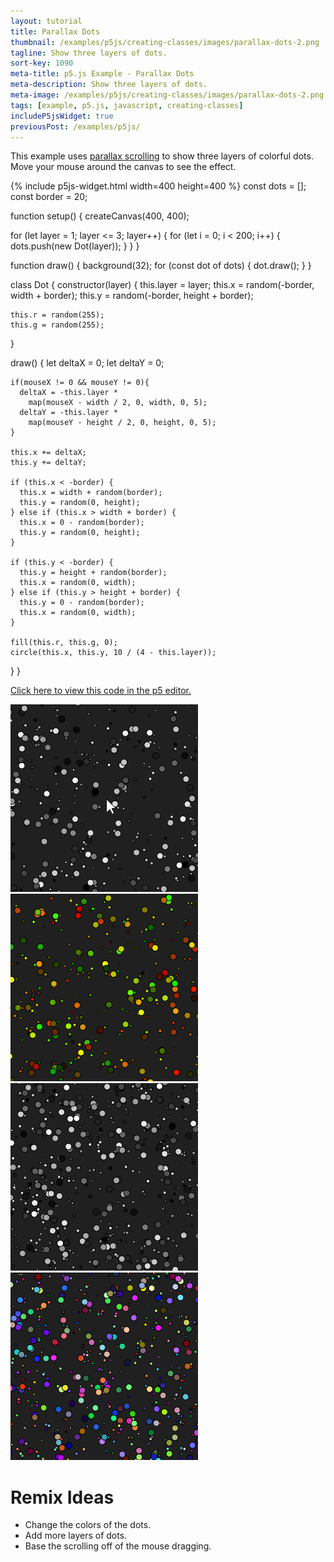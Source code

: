 ```yaml
---
layout: tutorial
title: Parallax Dots
thumbnail: /examples/p5js/creating-classes/images/parallax-dots-2.png
tagline: Show three layers of dots.
sort-key: 1090
meta-title: p5.js Example - Parallax Dots
meta-description: Show three layers of dots.
meta-image: /examples/p5js/creating-classes/images/parallax-dots-2.png
tags: [example, p5.js, javascript, creating-classes]
includeP5jsWidget: true
previousPost: /examples/p5js/
---
```


This example uses [parallax scrolling](https://en.wikipedia.org/wiki/Parallax_scrolling) to show three layers of colorful dots. Move your mouse around the canvas to see the effect.

{% include p5js-widget.html width=400 height=400 %}
const dots = [];
const border = 20;

function setup() {
  createCanvas(400, 400);

  for (let layer = 1; layer <= 3; layer++) {
    for (let i = 0; i < 200; i++) {
      dots.push(new Dot(layer));
    }
  }
}

function draw() {
  background(32);
  for (const dot of dots) {
    dot.draw();
  }
}

class Dot {
  constructor(layer) {
    this.layer = layer;
    this.x = random(-border, width + border);
    this.y = random(-border, height + border);

    this.r = random(255);
    this.g = random(255);
  }

  draw() {
    let deltaX = 0;
    let deltaY = 0;

    if(mouseX != 0 && mouseY != 0){
      deltaX = -this.layer *
        map(mouseX - width / 2, 0, width, 0, 5);
      deltaY = -this.layer *
        map(mouseY - height / 2, 0, height, 0, 5);
    }

    this.x += deltaX;
    this.y += deltaY;

    if (this.x < -border) {
      this.x = width + random(border);
      this.y = random(0, height);
    } else if (this.x > width + border) {
      this.x = 0 - random(border);
      this.y = random(0, height);
    }

    if (this.y < -border) {
      this.y = height + random(border);
      this.x = random(0, width);
    } else if (this.y > height + border) {
      this.y = 0 - random(border);
      this.x = random(0, width);
    }

    fill(this.r, this.g, 0);
    circle(this.x, this.y, 10 / (4 - this.layer));
  }
}
</script>

[Click here to view this code in the p5 editor.](https://editor.p5js.org/KevinWorkman/sketches/N4R8UHHGY)

![campfire](/examples/p5js/creating-classes/images/parallax-dots-1.gif)
![campfire](/examples/p5js/creating-classes/images/parallax-dots-3.png)
![campfire](/examples/p5js/creating-classes/images/parallax-dots-4.png)
![campfire](/examples/p5js/creating-classes/images/parallax-dots-5.png)

# Remix Ideas

- Change the colors of the dots.
- Add more layers of dots.
- Base the scrolling off of the mouse dragging.